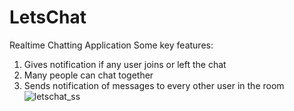 # LetsChat
Realtime Chatting Application
Some key features:
1. Gives notification if any user joins or left the chat
2. Many people can chat together
3. Sends notification of messages to every other user in the room
![letschat_ss](https://user-images.githubusercontent.com/61502470/125162234-59a7fe00-e1a4-11eb-991d-dfe3f33419cf.jpg)

